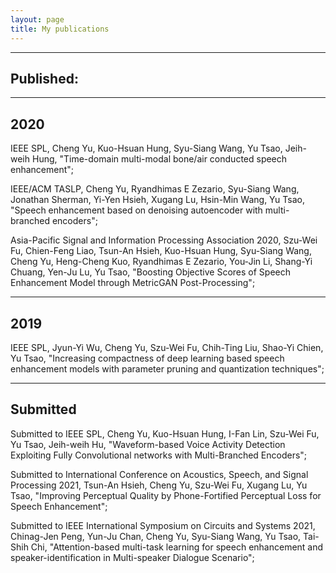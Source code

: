 ```yaml
---
layout: page
title: My publications
---
```


---
Published:
---

---
2020
---

IEEE SPL, Cheng Yu, Kuo-Hsuan Hung, Syu-Siang Wang, Yu Tsao, Jeih-weih Hung, "Time-domain multi-modal bone/air conducted speech enhancement";

IEEE/ACM TASLP, Cheng Yu, Ryandhimas E Zezario, Syu-Siang Wang, Jonathan Sherman, Yi-Yen Hsieh, Xugang Lu, Hsin-Min Wang, Yu Tsao, "Speech enhancement based on denoising autoencoder with multi-branched encoders"; 

Asia-Pacific Signal and Information Processing Association 2020, Szu-Wei Fu, Chien-Feng Liao, Tsun-An Hsieh, Kuo-Hsuan Hung, Syu-Siang Wang, Cheng Yu, Heng-Cheng Kuo, Ryandhimas E Zezario, You-Jin Li, Shang-Yi Chuang, Yen-Ju Lu, Yu Tsao, "Boosting Objective Scores of Speech Enhancement Model through MetricGAN Post-Processing"; 

---
2019
---

IEEE SPL, Jyun-Yi Wu, Cheng Yu, Szu-Wei Fu, Chih-Ting Liu, Shao-Yi Chien, Yu Tsao, "Increasing compactness of deep learning based speech enhancement models with parameter pruning and quantization techniques"; 

---
Submitted
---

Submitted to IEEE SPL, Cheng Yu, Kuo-Hsuan Hung, I-Fan Lin, Szu-Wei Fu, Yu Tsao, Jeih-weih Hu, "Waveform-based Voice Activity Detection Exploiting Fully Convolutional networks with Multi-Branched Encoders"; 

Submitted to International Conference on Acoustics, Speech, and Signal Processing 2021, Tsun-An Hsieh, Cheng Yu, Szu-Wei Fu, Xugang Lu, Yu Tsao, "Improving Perceptual Quality by Phone-Fortified Perceptual Loss for Speech Enhancement"; 

Submitted to IEEE International Symposium on Circuits and Systems 2021, Chinag-Jen Peng, Yun-Ju Chan, Cheng Yu, Syu-Siang Wang, Yu Tsao, Tai-Shih Chi, "Attention-based multi-task learning for speech enhancement and speaker-identification in Multi-speaker Dialogue Scenario";
